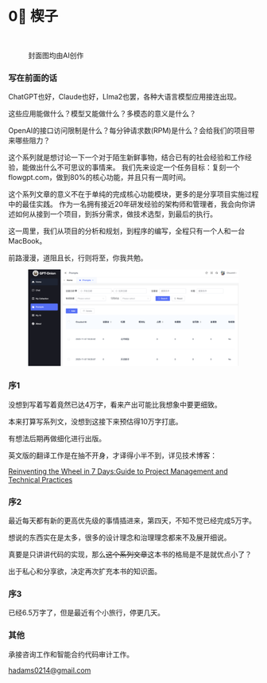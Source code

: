# 0⃣ 楔子

<figure><img src=".gitbook/assets/DALL·E Wheel Illustration.png" alt=""><figcaption><p>封面图均由AI创作</p></figcaption></figure>

### 写在前面的话

ChatGPT也好，Claude也好，Llma2也罢，各种大语言模型应用接连出现。

这些应用能做什么？模型又能做什么？多模态的意义是什么？

OpenAI的接口访问限制是什么？每分钟请求数(RPM)是什么？会给我们的项目带来哪些阻力？

这个系列就是想讨论一下一个对于陌生新鲜事物，结合已有的社会经验和工作经验，能做出什么不可思议的事情来。 我们先来设定一个任务目标：复刻一个flowgpt.com，做到80%的核心功能，并且只有一周时间。

这个系列文章的意义不在于单纯的完成核心功能模块，更多的是分享项目实施过程中的最佳实践。 作为一名拥有接近20年研发经验的架构师和管理者，我会向你讲述如何从接到一个项目，到拆分需求，做技术选型，到最后的执行。

这一周里，我们从项目的分析和规划，到程序的编写，全程只有一个人和一台MacBook。

前路漫漫，道阻且长，行则将至，你我共勉。

<figure><img src=".gitbook/assets/screen-shot.png" alt=""><figcaption></figcaption></figure>

### 序1

没想到写着写着竟然已达4万字，看来产出可能比我想象中要更细致。

本来打算写系列文，没想到这接下来预估得10万字打底。

有想法后期再做细化进行出版。

英文版的翻译工作是在抽不开身，才译得小半不到，详见技术博客：

[Reinventing the Wheel in 7 Days:Guide to Project Management and Technical Practices](https://dev.to/walkman42/7-days-467)



### 序2

最近每天都有新的更高优先级的事情插进来，第四天，不知不觉已经完成5万字。

想说的东西实在是太多，很多的设计理念和治理理念都来不及展开细说。

真要是只讲讲代码的实现，那么~~这个系列文章~~这本书的格局是不是就优点小了？

出于私心和分享欲，决定再次扩充本书的知识面。



### 序3

已经6.5万字了，但是最近有个小旅行，停更几天。



### 其他

承接咨询工作和智能合约代码审计工作。

hadams0214@gmail.com
